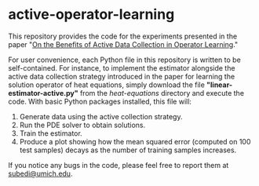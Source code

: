 # active-operator-learning

This repository provides the code for the experiments presented in the paper "[On the Benefits of Active Data Collection in Operator Learning](https://arxiv.org/abs/2410.19725)." 

For user convenience, each Python file in this repository is written to be self-contained. For instance, to implement the estimator alongside the active data collection strategy introduced in the paper for learning the solution operator of heat equations, simply download the file **"linear-estimator-active.py"** from the *heat-equations* directory and execute the code. With basic Python packages installed, this file will:  

1. Generate data using the active collection strategy.  
2. Run the PDE solver to obtain solutions.  
3. Train the estimator.  
4. Produce a plot showing how the mean squared error (computed on 100 test samples) decays as the number of training samples increases.


If you notice any bugs in the code, please feel free to report them at subedi@umich.edu. 

